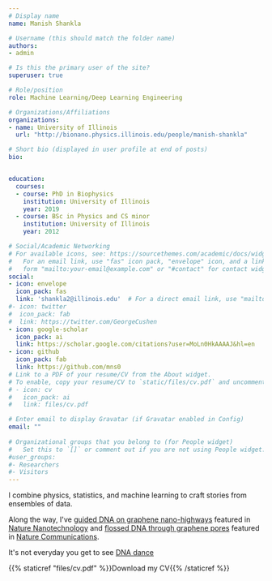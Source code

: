 ```yaml
---
# Display name
name: Manish Shankla 

# Username (this should match the folder name)
authors:
- admin

# Is this the primary user of the site?
superuser: true

# Role/position
role: Machine Learning/Deep Learning Engineering 

# Organizations/Affiliations
organizations:
- name: University of Illinois
  url: "http://bionano.physics.illinois.edu/people/manish-shankla"

# Short bio (displayed in user profile at end of posts)
bio: 


education:
  courses:
  - course: PhD in Biophysics 
    institution: University of Illinois 
    year: 2019
  - course: BSc in Physics and CS minor 
    institution: University of Illinois 
    year: 2012

# Social/Academic Networking
# For available icons, see: https://sourcethemes.com/academic/docs/widgets/#icons
#   For an email link, use "fas" icon pack, "envelope" icon, and a link in the
#   form "mailto:your-email@example.com" or "#contact" for contact widget.
social:
- icon: envelope
  icon_pack: fas
  link: 'shankla2@illinois.edu'  # For a direct email link, use "mailto:test@example.org".
#- icon: twitter
#  icon_pack: fab
#  link: https://twitter.com/GeorgeCushen
- icon: google-scholar
  icon_pack: ai
  link: https://scholar.google.com/citations?user=MoLn0HkAAAAJ&hl=en 
- icon: github
  icon_pack: fab
  link: https://github.com/mns0
# Link to a PDF of your resume/CV from the About widget.
# To enable, copy your resume/CV to `static/files/cv.pdf` and uncomment the lines below.
# - icon: cv
#   icon_pack: ai
#   link: files/cv.pdf

# Enter email to display Gravatar (if Gravatar enabled in Config)
email: ""
 
# Organizational groups that you belong to (for People widget)
#   Set this to `[]` or comment out if you are not using People widget.
#user_groups:
#- Researchers
#- Visitors
---
```


I combine physics, statistics, and machine learning to craft stories from ensembles of data. 

Along the way, I've [guided DNA on graphene nano-highways](http://bionano.physics.illinois.edu/node/302) featured in [Nature Nanotechnology](https://www.nature.com/nnano/volumes/14/issues/9) and [flossed DNA through graphene pores](http://bionano.physics.illinois.edu/node/147) featured in [Nature Communications](https://www.nature.com/articles/ncomms6171).

It's not everyday you get to see [DNA dance](http://bionano.physics.illinois.edu/sites/default/files/videos/converted/966/output_mpeg-4_640x480_1425324285.mp4)  


{{% staticref "files/cv.pdf" %}}Download my CV{{% /staticref %}}

 
